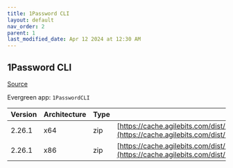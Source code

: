 ```yaml
---
title: 1Password CLI
layout: default
nav_order: 2
parent: 1
last_modified_date: Apr 12 2024 at 12:30 AM
---
```


## 1Password CLI

[Source](https://developer.1password.com/docs/cli/)

Evergreen app: `1PasswordCLI`

| Version | Architecture | Type | URI                                                                                                                                                                  |
| ------- | ------------ | ---- | -------------------------------------------------------------------------------------------------------------------------------------------------------------------- |
| 2.26.1  | x64          | zip  | [https://cache.agilebits.com/dist/1P/op2/pkg/v2.26.1/op_windows_amd64_v2.26.1.zip](https://cache.agilebits.com/dist/1P/op2/pkg/v2.26.1/op_windows_amd64_v2.26.1.zip) |
| 2.26.1  | x86          | zip  | [https://cache.agilebits.com/dist/1P/op2/pkg/v2.26.1/op_windows_386_v2.26.1.zip](https://cache.agilebits.com/dist/1P/op2/pkg/v2.26.1/op_windows_386_v2.26.1.zip)     |
